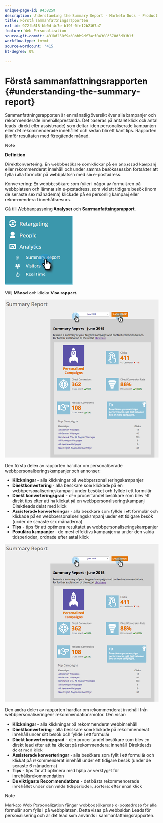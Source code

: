 ```yaml
---
unique-page-id: 9438258
description: Understanding the Summary Report - Marketo Docs - Product Documentation
title: Förstå sammanfattningsrapporten
exl-id: 972fb518-bb0d-4c7e-b190-0fe12b2367a7
feature: Web Personalization
source-git-commit: 431bd258f9a68bbb9df7acf043085578d3d91b1f
workflow-type: tm+mt
source-wordcount: '415'
ht-degree: 0%

---
```


# Förstå sammanfattningsrapporten {#understanding-the-summary-report}

Sammanfattningsrapporten är en månatlig översikt över alla kampanjer och rekommenderade innehållsprestanda. Det baseras på antalet klick och antal leads (direkt eller assisterade) som deltar i den personaliserade kampanjen eller det rekommenderade innehållet och sedan blir ett känt tips. Rapporten jämför resultaten med föregående månad.

>[!NOTE]
>
>**Definition**
>
>Direktkonvertering: En webbbesökare som klickar på en anpassad kampanj eller rekommenderat innehåll och under samma besökssession fortsätter att fylla i alla formulär på webbplatsen med sin e-postadress.
>
>Konvertering: En webbbesökare som fyller i något av formulären på webbplatsen och lämnar sin e-postadress, som vid ett tidigare besök (inom de senaste sex månaderna) klickade på en personlig kampanj eller rekommenderad innehållsresurs.

Gå till Webbanpassning **Analyser** och **Sammanfattningsrapport**.

![](assets/image2016-4-6-10-3a15-3a58.png)

Välj **Månad** och klicka **Visa rapport**.

![](assets/2.png)

Den första delen av rapporten handlar om personaliserade webbpersonaliseringskampanjer och annonser:

* **Klickningar** - alla klickningar på webbpersonaliseringskampanjer
* **Direktkonvertering** - alla besökare som klickade på en webbpersonaliseringskampanj under besöket och fyllde i ett formulär
* **Direkt konverteringsgrad** - den procentandel besökare som blev ett direkt tips efter att ha klickat på en webbpersonaliseringskampanj. Direktleads delat med klick
* **Assisterade konverteringar** - alla besökare som fyllde i ett formulär och klickade på en webbpersonaliseringskampanj under ett tidigare besök (under de senaste sex månaderna)
* **Tips** - tips för att optimera resultatet av webbpersonaliseringskampanjer
* **Populära kampanjer** - de mest effektiva kampanjerna under den valda tidsperioden, ordnade efter antal klick

![](assets/3.png)

Den andra delen av rapporten handlar om rekommenderat innehåll från webbpersonaliseringens rekommendationsmotor. Den visar:

* **Klickningar** - alla klickningar på rekommenderat webbinnehåll
* **Direktkonvertering** - alla besökare som klickade på rekommenderat innehåll under sitt besök och fyllde i ett formulär
* **Direkt konverteringsgrad** - den procentandel besökare som blev en direkt lead efter att ha klickat på rekommenderat innehåll. Direktleads delat med klick
* **Assisterade konverteringar** - alla besökare som fyllt i ett formulär och klickat på rekommenderat innehåll under ett tidigare besök (under de senaste 6 månaderna)
* **Tips** - tips för att optimera med hjälp av verktyget för innehållsrekommendation
* **De viktigaste Recommendations** - det bästa rekommenderade innehållet under den valda tidsperioden, sorterat efter antal klick

>[!NOTE]
>
>Marketo Web Personalization fångar webbbesökarens e-postadress för alla formulär som fylls i på webbplatsen. Detta visas på webbsidan Leads för personalisering och är det lead som används i sammanfattningsrapporten.
